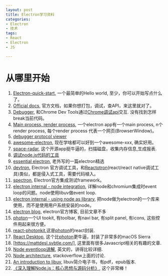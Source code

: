 ```yaml
---
layout: post
title: Electron学习资料
categories:
- Electron
- 技术
tags:
- React
- Electron
- JS

---
```


# 从哪里开始

1. [Electron-quick-start](https://github.com/electron/electron-quick-start), 一个最简单的Hello world, 至少，你可以开始写点什么了。
2. [Official docs](http://electron.atom.io/docs/), 官方文档，如果你想打包，调试，查API，来这里就对了。
3. [Debugger](http://electron.atom.io/docs/api/debugger), 和Chrome Dev Tools通过[Chrome调试api](https://developer.chrome.com/devtools/docs/debugger-protocol)交互. 没有找到怎样break当前代码。
4. [Main process, render process](http://electron.atom.io/docs/tutorial/quick-start#main-process), 一个electron app有一个main process, n个render process, 每个render process 代表一个网页(BrowserWindow)。
5. [debugger protocol viewer](https://chromedevtools.github.io/debugger-protocol-viewer/)
6. [awesome-electron](https://github.com/sindresorhus/awesome-electron), 现在学啥都可以好到一个awesome-xxx, 确实好用。
7. [space-radar](https://github.com/zz85/space-radar), 这个开源app挺牛逼的，扫描磁盘，收集内存信息,生成报表.
8. [调试node.js代码的工具](https://github.com/Jam3/devtool)
9. [essential electron](http://jlord.us/essential-electron/), 老外写的一篇electron精选
10. [devtron](http://electron.atom.io/devtron/), Electron 官方调试工具，和[Reactotron](https://github.com/reactotron/reactotron)(react/react native调试工具)类似，都是侵入式工具，需要代码植入。
11. [spectron](http://electron.atom.io/spectron/), Electron官方集成测试framework。
12. [electron internal - node integration](http://electron.atom.io/blog/2016/07/28/electron-internals-node-integration), 详解node和chromium集成时event loop的问题。node使用libuv做event loop.
13. [electron internal - using node as library](http://electron.atom.io/blog/2016/08/08/electron-internals-using-node-as-a-library), 把node做为electron的一个库来使用，而不是使用用户系统安装的node。
14. [electron blog](http://electron.atom.io/blog/), electron官方博客, 目前文章不多
15. [photon](https://github.com/connors/photon)一个UI tookit, 有toolbar, 有navi bar, 有split panel, 有icons, 这些控件用起来很方便。
16. [react-photonkit](https://github.com/react-photonkit/react-photonkit),这是[photon](https://github.com/connors/photon)的react封装.
17. [React Desktop](http://reactdesktop.js.org/docs/), 这个比[photon](https://github.com/connors/photon)更牛逼，封装了非常多的macOS Sierra
18. [https://mattdesl.svbtle.com/], 这里面有很多Javascript相关的有趣的文章.
19. [Node eventloop讲解](http://www.journaldev.com/7462/node-js-architecture-single-threaded-event-loop), 英文的，讲得比较详细.
20. [Node architecture](http://stackoverflow.com/questions/36766696/which-is-correct-node-js-architecture), stackoverflow上面的讨论.
21. [An introduction to libuv](https://nikhilm.github.io/uvbook/index.html), libuv简介电子书，有pdf，epub版本.
22. [《深入理解Node.js：核心思想与源码分析》](https://yjhjstz.gitbooks.io/deep-into-node/content/), 这个非常棒！

